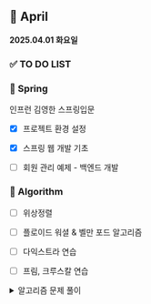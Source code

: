 ## 📅 April

**2025.04.01 화요일**
<h3>✅ TO DO LIST</h3>

<h3>🌱 Spring  </h3>
인프런 김영한 스프링입문  

- [X] 프로젝트 환경 설정  

- [X] 스프링 웹 개발 기초  

- [ ] 회원 관리 예제 - 백엔드 개발  

<h3>🧠 Algorithm </h3>  

- [ ] 위상정렬   

- [ ] 플로이드 워셜 & 벨만 포드 알고리즘  

- [ ] 다익스트라 연습  

- [ ] 프림, 크루스칼 연습  

<details>

<br>

<summary>알고리즘 문제 풀이</summary>





</details>